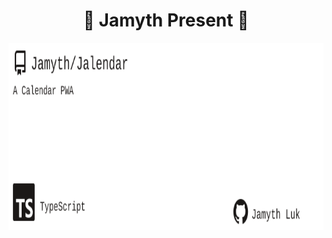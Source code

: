 <!-- built at 2/28/2023, 10:14:24 PM -->
<h1 align="center">
🎉 Jamyth Present 🎉
</h1>
<p align="center">
    <a href="https://github.com/Jamyth/Jalendar">
        <img width="1000" height="300" src="./readme.svg" />
    </a>
</p>